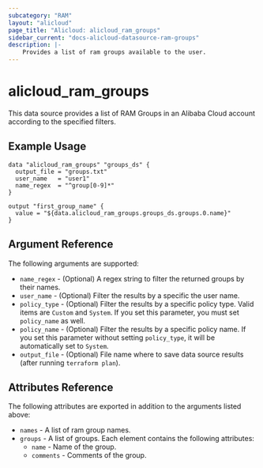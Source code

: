 ```yaml
---
subcategory: "RAM"
layout: "alicloud"
page_title: "Alicloud: alicloud_ram_groups"
sidebar_current: "docs-alicloud-datasource-ram-groups"
description: |-
    Provides a list of ram groups available to the user.
---
```


# alicloud\_ram\_groups

This data source provides a list of RAM Groups in an Alibaba Cloud account according to the specified filters.

## Example Usage

```
data "alicloud_ram_groups" "groups_ds" {
  output_file = "groups.txt"
  user_name   = "user1"
  name_regex  = "^group[0-9]*"
}

output "first_group_name" {
  value = "${data.alicloud_ram_groups.groups_ds.groups.0.name}"
}
```

## Argument Reference

The following arguments are supported:

* `name_regex` - (Optional) A regex string to filter the returned groups by their names.
* `user_name` - (Optional) Filter the results by a specific the user name.
* `policy_type` - (Optional) Filter the results by a specific policy type. Valid items are `Custom` and `System`. If you set this parameter, you must set `policy_name` as well.
* `policy_name` - (Optional) Filter the results by a specific policy name. If you set this parameter without setting `policy_type`, it will be automatically set to `System`.
* `output_file` - (Optional) File name where to save data source results (after running `terraform plan`).

## Attributes Reference

The following attributes are exported in addition to the arguments listed above:

* `names` - A list of ram group names.
* `groups` - A list of groups. Each element contains the following attributes:
  * `name` - Name of the group.
  * `comments` - Comments of the group.
